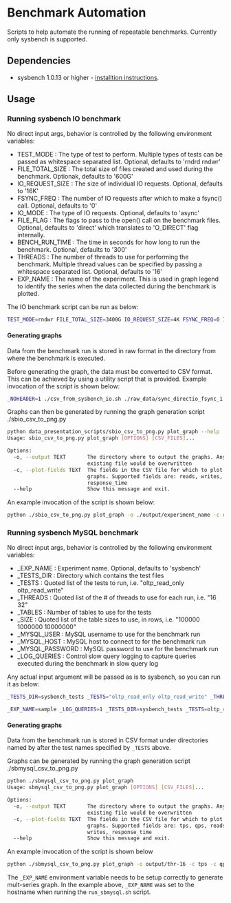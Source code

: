 # Benchmark Automation
Scripts to help automate the running of repeatable benchmarks. Currently only
sysbench is supported.

## Dependencies
* sysbench 1.0.13 or higher - [installtion
   instructions](https://github.com/akopytov/sysbench#installing-from-binary-packages).


## Usage
### Running sysbench IO benchmark
No direct input args, behavior is controlled by the following environment
variables:
* TEST_MODE : The type of test to perform. Multiple types of tests can be
  passed as whitespace separated list. Optional, defaults to 'rndrd rndwr'
* FILE_TOTAL_SIZE : The total size of files created and used during the
  benchmark. Optionak, defaults to '600G'
* IO_REQUEST_SIZE : The size of individual IO requests. Optional, defaults to
  '16K'
* FSYNC_FREQ : The number of IO requests after which to make a fsync() call.
  Optional, defaults to '0'
* IO_MODE : The type of IO requests. Optional, defaults to 'async'
* FILE_FLAG : The flags to pass to the open() call on the benchmark files.
  Optional, defaults to 'direct' which translates to 'O_DIRECT' flag
  internally.
* BENCH_RUN_TIME : The time in seconds for how long to run the benchmark.
  Optional, defaults to '300'
* THREADS : The number of threads to use for performing the benchmark. Multiple
  thread values can be specified by passing a whitespace separated list.
  Optional, defaults to '16'
* EXP_NAME : The name of the experiment. This is used in graph legend to
  identify the series when the data collected during the benchmark is plotted.

The IO benchmark script can be run as below:
```bash
TEST_MODE=rndwr FILE_TOTAL_SIZE=3400G IO_REQUEST_SIZE=4K FSYNC_FREQ=0 IO_MODE=async FILE_FLAG=direct BENCH_RUN_TIME=1200 THREADS="1 16 64 256" EXP_NAME=async_directio_fsync_0 ./run_sbio.sh
```

#### Generating graphs
Data from the benchmark run is stored in raw format in the directory from where
the benchmark is executed.

Before generating the graph, the data must be converted to CSV format. This can
be achieved by using a utility script that is provided. Example invocation of
the script is shown below:
```bash
_NOHEADER=1 ./csv_from_sysbench_io.sh ./raw_data/sync_directio_fsync_1.thr.64.sz.3400G.test.rndwr.txt > ./csv_data/sync_directio_fsync_1.thr.64.sz.3400G.test.rndwr.csv
```

Graphs can then be generated by running the graph generation script ./sbio_csv_to_png.py
```bash
python data_presentation_scripts/sbio_csv_to_png.py plot_graph --help
Usage: sbio_csv_to_png.py plot_graph [OPTIONS] [CSV_FILES]...

Options:
  -o, --output TEXT       The directory where to output the graphs. Any
                          existing file would be overwritten
  -c, --plot-fields TEXT  The fields in the CSV file for which to plot the
                          graphs. Supported fields are: reads, writes, fsyncs,
                          response_time
  --help                  Show this message and exit.
```

An example invocation of the script is shown below:
```bash
python ./sbio_csv_to_png.py plot_graph -o ./output/experiment_name -c reads -c writes -c response_time ./csv_data/experiment_1_name.thr.64.sz.3400G.test.rndwr.csv ./csv_data/experiment_2_name.thr.64.sz.3400G.test.rndwr.csv
```

### Running sysbench MySQL benchmark
No direct input args, behavior is controlled by the following environment
variables:
* _EXP_NAME : Experiment name. Optional, defaults to 'sysbench'
* _TESTS_DIR : Directory which contains the test files
* _TESTS : Quoted list of the tests to run, i.e. "oltp_read_only oltp_read_write"
* _THREADS : Quoted list of the # of threads to use for each run, i.e. "16 32"
* _TABLES : Number of tables to use for the tests
* _SIZE : Quoted list of the table sizes to use, in rows, i.e. "100000 1000000 10000000"
* _MYSQL_USER : MySQL username to use for the benchmark run
* _MYSQL_HOST : MySQL host to connect to for the benchmark run
* _MYSQL_PASSWORD : MySQL password to use for the benchmark run
* _LOG_QUERIES : Control slow query logging to capture queries executed during the benchmark in slow query log

Any actual input argument will be passed as is to sysbench, so you can run it
as below:
```bash
_TESTS_DIR=sysbench_tests _TESTS="oltp_read_only oltp_read_write" _THREADS="16 32" _TABLES=16 _SIZE="1000 10000" _MYSQL_HOST=sbhost _MYSQL_USER=sysbench _MYSQL_PASSWORD=sysbench  ./run_sbmysql.sh --rand-type=pareto --mysql-db=sbtest --time=7200

_EXP_NAME=sample _LOG_QUERIES=1 _TESTS_DIR=sysbench_tests _TESTS=oltp_read_write _THREADS="1 2 4" _TABLES=64 _SIZE="10 100" _MYSQL_HOST=sbhost _MYSQL_USER=sysbench _MYSQL_PASSWORD=sysbench ./run_sbmysql.sh --mysql_table_engine=innodb --rand-type=pareto --mysql-db=sbtest --time=60
```

#### Generating graphs
Data from the benchmark run is stored in CSV format under directories named by
after the test names specified by `_TESTS` above.

Graphs can be generated by running the graph generation script ./sbmysql_csv_to_png.py

```bash
python ./sbmysql_csv_to_png.py plot_graph
Usage: sbmysql_csv_to_png.py plot_graph [OPTIONS] [CSV_FILES]...

Options:
  -o, --output TEXT       The directory where to output the graphs. Any
                          existing file would be overwritten
  -c, --plot-fields TEXT  The fields in the CSV file for which to plot the
                          graphs. Supported fields are: tps, qps, reads,
                          writes, response_time
  --help                  Show this message and exit.
```

An example invocation of the script is shown below
```bash
python ./sbmysql_csv_to_png.py plot_graph -o output/thr-16 -c tps -c qps -c response_time 4_4_82-sjc1.thr.16.sz.5000000.test.oltp_read_write.txt 4_4_112-sjc1.thr.16.sz.5000000.test.oltp_read_write.txt 4_4_115-sjc1.thr.16.sz.5000000.test.oltp_read_write.txt
```

The `_EXP_NAME` environment variable needs to be setup correctly to generate
mult-series graph. In the example above, `_EXP_NAME` was set to the hostname
when running the `run_sbmysql.sh` script.
